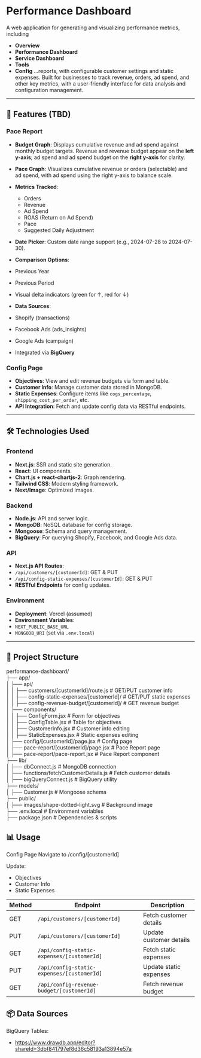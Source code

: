 # Performance Dashboard

A web application for generating and visualizing performance metrics, including 
- **Overview** 
- **Performance Dashboard** 
- **Service Dashboard**
- **Tools**
- **Config**
...reports, with configurable customer settings and static expenses. Built for businesses to track revenue, orders, ad spend, and other key metrics, with a user-friendly interface for data analysis and configuration management.

---

## 🚀 Features (TBD)

### Pace Report

- **Budget Graph**: Displays cumulative revenue and ad spend against monthly budget targets. Revenue and revenue budget appear on the **left y-axis**; ad spend and ad spend budget on the **right y-axis** for clarity.
- **Pace Graph**: Visualizes cumulative revenue or orders (selectable) and ad spend, with ad spend using the right y-axis to balance scale.
- **Metrics Tracked**:
  - Orders
  - Revenue
  - Ad Spend
  - ROAS (Return on Ad Spend)
  - Pace
  - Suggested Daily Adjustment

- **Date Picker**: Custom date range support (e.g., 2024-07-28 to 2024-07-30).
- **Comparison Options**:
- Previous Year
- Previous Period
- Visual delta indicators (green for ↑, red for ↓)
- **Data Sources**:
- Shopify (transactions)
- Facebook Ads (ads_insights)
- Google Ads (campaign)
- Integrated via **BigQuery**

### Config Page

- **Objectives**: View and edit revenue budgets via form and table.
- **Customer Info**: Manage customer data stored in MongoDB.
- **Static Expenses**: Configure items like `cogs_percentage`, `shipping_cost_per_order`, etc.
- **API Integration**: Fetch and update config data via RESTful endpoints.

---

## 🛠️ Technologies Used

### Frontend

- **Next.js**: SSR and static site generation.
- **React**: UI components.
- **Chart.js + react-chartjs-2**: Graph rendering.
- **Tailwind CSS**: Modern styling framework.
- **Next/Image**: Optimized images.

### Backend

- **Node.js**: API and server logic.
- **MongoDB**: NoSQL database for config storage.
- **Mongoose**: Schema and query management.
- **BigQuery**: For querying Shopify, Facebook, and Google Ads data.

### API

- **Next.js API Routes**:
- `/api/customers/[customerId]`: GET & PUT
- `/api/config-static-expenses/[customerId]`: GET & PUT
- **RESTful Endpoints** for config updates.

### Environment

- **Deployment**: Vercel (assumed)
- **Environment Variables**:
- `NEXT_PUBLIC_BASE_URL`
- `MONGODB_URI` (set via `.env.local`)

---

## 📁 Project Structure
performance-dashboard/ <br>
├── app/ <br>
│ ├── api/ <br>
│ │ ├── customers/[customerId]/route.js # GET/PUT customer info <br>
│ │ ├── config-static-expenses/[customerId]/ # GET/PUT static expenses <br>
│ │ ├── config-revenue-budget/[customerId]/ # GET revenue budget <br>
│ ├── components/ <br>
│ │ ├── ConfigForm.jsx # Form for objectives <br>
│ │ ├── ConfigTable.jsx # Table for objectives <br>
│ │ ├── CustomerInfo.jsx # Customer info editing <br>
│ │ ├── StaticExpenses.jsx # Static expenses editing <br>
│ ├── config/[customerId]/page.jsx # Config page <br>
│ ├── pace-report/[customerId]/page.jsx # Pace Report page <br>
│ ├── pace-report/pace-report.jsx # Pace Report component <br>
├── lib/ <br>
│ ├── dbConnect.js # MongoDB connection <br>
│ ├── functions/fetchCustomerDetails.js # Fetch customer details <br>
│ ├── bigQueryConnect.js # BigQuery utility <br>
├── models/ <br>
│ ├── Customer.js # Mongoose schema <br>
├── public/ <br>
│ ├── images/shape-dotted-light.svg # Background image <br>
├── .env.local # Environment variables <br>
├── package.json # Dependencies & scripts <br>

## 📊 Usage

Config Page
Navigate to /config/[customerId]

Update:
- Objectives
- Customer Info
- Static Expenses

| Method | Endpoint                                   | Description             |
| ------ | ------------------------------------------ | ----------------------- |
| GET    | `/api/customers/[customerId]`              | Fetch customer details  |
| PUT    | `/api/customers/[customerId]`              | Update customer details |
| GET    | `/api/config-static-expenses/[customerId]` | Fetch static expenses   |
| PUT    | `/api/config-static-expenses/[customerId]` | Update static expenses  |
| GET    | `/api/config-revenue-budget/[customerId]`  | Fetch revenue budget    |

## 📦 Data Sources
BigQuery
Tables:
- https://www.drawdb.app/editor?shareId=3dbf841797ef8d36c58193a13894e57a